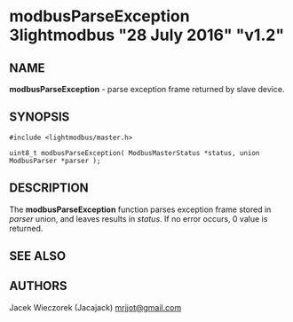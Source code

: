 # modbusParseException 3lightmodbus "28 July 2016" "v1.2"

## NAME
**modbusParseException** - parse exception frame returned by slave device.

## SYNOPSIS
`#include <lightmodbus/master.h>`

`uint8_t modbusParseException( ModbusMasterStatus *status, union ModbusParser *parser );`

## DESCRIPTION
The **modbusParseException** function parses exception frame stored in *parser* union, and leaves results in *status*.
If no error occurs, 0 value is returned.

## SEE ALSO

## AUTHORS
Jacek Wieczorek (Jacajack) <mrjjot@gmail.com>
